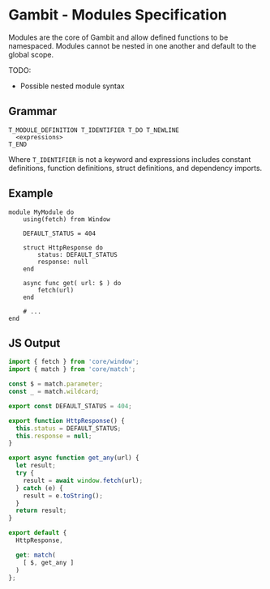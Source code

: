 # Gambit - Modules Specification

Modules are the core of Gambit and allow defined functions to be namespaced. Modules cannot be nested in one another and default to the global scope.

TODO:

- Possible nested module syntax

## Grammar

```
T_MODULE_DEFINITION T_IDENTIFIER T_DO T_NEWLINE
  <expressions>
T_END
```

Where `T_IDENTIFIER` is not a keyword and expressions includes constant definitions, function definitions, struct definitions, and dependency imports.

## Example

```
module MyModule do
	using(fetch) from Window
	
	DEFAULT_STATUS = 404
	
	struct HttpResponse do
		status: DEFAULT_STATUS
		response: null
	end
	
	async func get( url: $ ) do
		fetch(url)
	end

	# ...
end
```

## JS Output

```js
import { fetch } from 'core/window';
import { match } from 'core/match';

const $ = match.parameter;
const _ = match.wildcard;

export const DEFAULT_STATUS = 404;

export function HttpResponse() {
  this.status = DEFAULT_STATUS;
  this.response = null;
}

export async function get_any(url) {
  let result;
  try {
    result = await window.fetch(url);
  } catch (e) {
    result = e.toString();
  }
  return result;
}

export default {
  HttpResponse,

  get: match(
    [ $, get_any ]
  )
};
```
